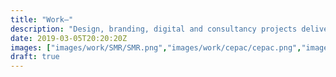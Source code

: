 ```yaml
---
title: "Work—"
description: "Design, branding, digital and consultancy projects delivered by Don't Walk"
date: 2019-03-05T20:20:20Z
images: ["images/work/SMR/SMR.png","images/work/cepac/cepac.png","images/work/HES/HES.png"]
draft: true
---
```

